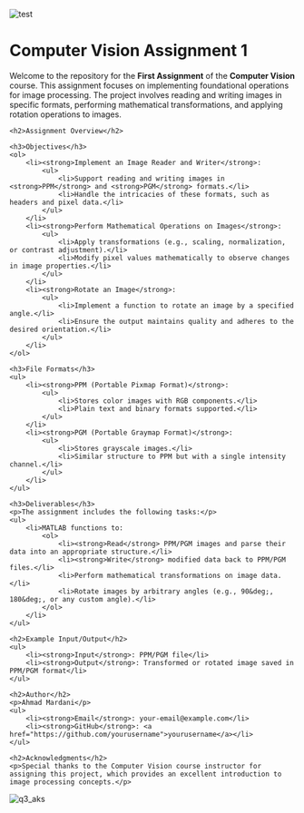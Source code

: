 ![test](https://github.com/user-attachments/assets/c8fbf3ce-a47d-482f-be5d-8a8426c7b9fb)
<!DOCTYPE html>
<html lang="en">
<head>
    <meta charset="UTF-8">
    <meta name="viewport" content="width=device-width, initial-scale=1.0">
    <title>Computer Vision Assignment 1</title>
</head>
<body>
    <h1>Computer Vision Assignment 1</h1>
    <p>Welcome to the repository for the <strong>First Assignment</strong> of the <strong>Computer Vision</strong> course. This assignment focuses on implementing foundational operations for image processing. The project involves reading and writing images in specific formats, performing mathematical transformations, and applying rotation operations to images.</p>

    <h2>Assignment Overview</h2>

    <h3>Objectives</h3>
    <ol>
        <li><strong>Implement an Image Reader and Writer</strong>:
            <ul>
                <li>Support reading and writing images in <strong>PPM</strong> and <strong>PGM</strong> formats.</li>
                <li>Handle the intricacies of these formats, such as headers and pixel data.</li>
            </ul>
        </li>
        <li><strong>Perform Mathematical Operations on Images</strong>:
            <ul>
                <li>Apply transformations (e.g., scaling, normalization, or contrast adjustment).</li>
                <li>Modify pixel values mathematically to observe changes in image properties.</li>
            </ul>
        </li>
        <li><strong>Rotate an Image</strong>:
            <ul>
                <li>Implement a function to rotate an image by a specified angle.</li>
                <li>Ensure the output maintains quality and adheres to the desired orientation.</li>
            </ul>
        </li>
    </ol>

    <h3>File Formats</h3>
    <ul>
        <li><strong>PPM (Portable Pixmap Format)</strong>:
            <ul>
                <li>Stores color images with RGB components.</li>
                <li>Plain text and binary formats supported.</li>
            </ul>
        </li>
        <li><strong>PGM (Portable Graymap Format)</strong>:
            <ul>
                <li>Stores grayscale images.</li>
                <li>Similar structure to PPM but with a single intensity channel.</li>
            </ul>
        </li>
    </ul>

    <h3>Deliverables</h3>
    <p>The assignment includes the following tasks:</p>
    <ul>
        <li>MATLAB functions to:
            <ol>
                <li><strong>Read</strong> PPM/PGM images and parse their data into an appropriate structure.</li>
                <li><strong>Write</strong> modified data back to PPM/PGM files.</li>
                <li>Perform mathematical transformations on image data.</li>
                <li>Rotate images by arbitrary angles (e.g., 90&deg;, 180&deg;, or any custom angle).</li>
            </ol>
        </li>
    </ul>

    <h2>Example Input/Output</h2>
    <ul>
        <li><strong>Input</strong>: PPM/PGM file</li>
        <li><strong>Output</strong>: Transformed or rotated image saved in PPM/PGM format</li>
    </ul>

    <h2>Author</h2>
    <p>Ahmad Mardani</p>
    <ul>
        <li><strong>Email</strong>: your-email@example.com</li>
        <li><strong>GitHub</strong>: <a href="https://github.com/yourusername">yourusername</a></li>
    </ul>

    <h2>Acknowledgments</h2>
    <p>Special thanks to the Computer Vision course instructor for assigning this project, which provides an excellent introduction to image processing concepts.</p>
</body>
</html>


![q3_aks](https://github.com/user-attachments/assets/b45d4c30-0e87-48fa-8de5-9a9e791fbc31)
